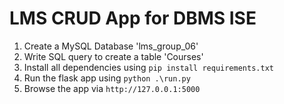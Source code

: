 # LMS CRUD App for DBMS ISE

1. Create a MySQL Database 'lms_group_06'
2. Write SQL query to create a table 'Courses'
3. Install all dependencies using `pip install requirements.txt`
4. Run the flask app using `python .\run.py`
5. Browse the app via `http://127.0.0.1:5000`
